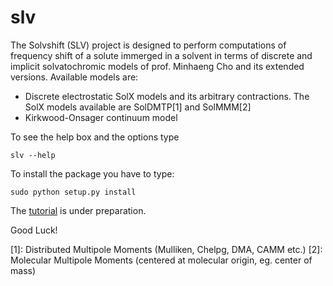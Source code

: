 slv
===

The Solvshift (SLV) project is designed to
perform computations of frequency shift
of a solute immerged in a solvent in terms of discrete and
implicit solvatochromic models of prof. Minhaeng Cho and its extended versions.
Available models are:
  * Discrete electrostatic SolX models and its arbitrary contractions.
    The SolX models available are SolDMTP[1] and SolMMM[2]
  * Kirkwood-Onsager continuum model

To see the help box and the options type
```
slv --help
```
To install the package you have to type:
```
sudo python setup.py install
```

The [tutorial](https://github.com/globulion/slv/blob/master/USAGE.md "Title") is under preparation. 

Good Luck!


[1]: Distributed Multipole Moments (Mulliken, Chelpg, DMA, CAMM etc.)
[2]: Molecular Multipole Moments (centered at molecular origin, eg. center of mass)
